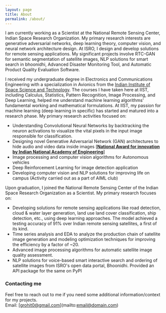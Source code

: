 ```yaml
---
layout: page
title: About
permalink: /about/
---
```


I am currently working as a Scientist at the National Remote Sensing Center, Indian Space Research Organization. My primary research interests are generative adversarial networks, deep learning theory, computer vision, and neural network architecture design. At ISRO, I design and develop solutions for remote sensing applications. My significant projects involve RTC-GAN for semantic segmentation of satellite images, NLP solutions for smart search in bhoonidhi, Advanced Disaster Monitoring Tool, and Automatic Product Quality Evaluation Software.

I received my undergraduate degree in Electronics and Communications Engineering with a specialization in Avionics from the [Indian Institute of Space Science and Technology](https://www.iist.ac.in/). The courses I have taken here at IIST, including Calculus, Statistics, Pattern Recognition, Image Processing, and Deep Learning, helped me understand machine learning algorithms' fundamental working and mathematical formulations. At IIST, my passion for machine learning (deep learning in specific) has started and matured into a research phase. My primary research activities focused on:
- Understanding Convolutional Neural Networks by backtracking the neuron activations to visualize the vital pixels in the input image responsible for classification. 
- Designing novel Generative Adversarial Network (GAN) architectures to hide audio and video data inside images [[**National Award for innovation by Indian National Academy of Engineering**]](RohitGandikota.github.io/awards)
- Image processing and computer vision algorithms for Autonomous vehicles 
- Deep Reinforcement Learning for image detection application
- Developing computer vision and NLP solutions for improving life on campus (Activity carried out as a part of AIML club)


Upon graduation, I joined the National Remote Sensing Center of the Indian Space Research Organization as a Scientist. My primary research focuses on:
- Developing solutions for remote sensing applications like road detection, cloud & water layer generation, land use land cover classification, ship detection, etc., using deep learning approaches. The model achieved a testing accuracy of 91% over Indian remote sensing satellites, a first of its kind. 
- Time series analysis and EDA to analyze the production chain of satellite image generation and modeling optimization techniques for improving the efficiency by a factor of ~20. 
- Advanced image processing algorithms for automatic satellite image quality assessment. 
- NLP solutions for voice-based smart interactive search and ordering of satellite images from ISRO's open data portal, Bhoonidhi. Provided an API package for the same on PyPI


### Contacting me
Feel free to reach out to me if you need some additional information/context for my projects.  
Email: [grohit0@gmail.com](mailto:email@domain.com\)  
  



